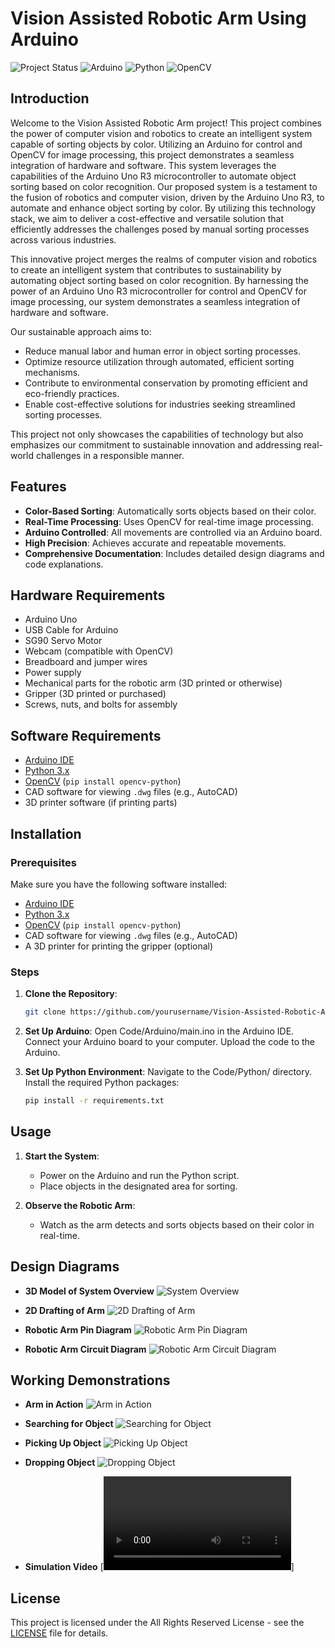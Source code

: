 # Vision Assisted Robotic Arm Using Arduino

![Project Status](https://img.shields.io/badge/Project-Completed-brightgreen.svg)
![Arduino](https://img.shields.io/badge/Arduino-1.8.13-blue.svg)
![Python](https://img.shields.io/badge/Python-3.8-blue.svg)
![OpenCV](https://img.shields.io/badge/OpenCV-4.5.1-orange.svg)



## Introduction
Welcome to the Vision Assisted Robotic Arm project! This project combines the power of computer vision and robotics to create an intelligent system capable of sorting objects by color. Utilizing an Arduino for control and OpenCV for image processing, this project demonstrates a seamless integration of hardware and software.
This system leverages the capabilities of the Arduino Uno R3 microcontroller to automate object sorting based on color recognition. Our proposed system is a testament to the fusion of robotics and computer vision, driven by the Arduino Uno R3, to automate and enhance object sorting by color. By utilizing this technology stack, we aim to
deliver a cost-effective and versatile solution that efficiently addresses the challenges posed by manual sorting processes across various industries. 

This innovative project merges the realms of computer vision and robotics to create an intelligent system that contributes to sustainability by automating object sorting based on color recognition. By harnessing the power of an Arduino Uno R3 microcontroller for control and OpenCV for image processing, our system demonstrates a seamless integration of hardware and software.

Our sustainable approach aims to:
- Reduce manual labor and human error in object sorting processes.
- Optimize resource utilization through automated, efficient sorting mechanisms.
- Contribute to environmental conservation by promoting efficient and eco-friendly practices.
- Enable cost-effective solutions for industries seeking streamlined sorting processes.

This project not only showcases the capabilities of technology but also emphasizes our commitment to sustainable innovation and addressing real-world challenges in a responsible manner.


## Features
- **Color-Based Sorting**: Automatically sorts objects based on their color.
- **Real-Time Processing**: Uses OpenCV for real-time image processing.
- **Arduino Controlled**: All movements are controlled via an Arduino board.
- **High Precision**: Achieves accurate and repeatable movements.
- **Comprehensive Documentation**: Includes detailed design diagrams and code explanations.

## Hardware Requirements
- Arduino Uno
- USB Cable for Arduino
- SG90 Servo Motor
- Webcam (compatible with OpenCV)
- Breadboard and jumper wires
- Power supply 
- Mechanical parts for the robotic arm (3D printed or otherwise)
- Gripper (3D printed or purchased)
- Screws, nuts, and bolts for assembly

## Software Requirements
- [Arduino IDE](https://www.arduino.cc/en/Main/Software)
- [Python 3.x](https://www.python.org/downloads/)
- [OpenCV](https://opencv.org/) (`pip install opencv-python`)
- CAD software for viewing `.dwg` files (e.g., AutoCAD)
- 3D printer software (if printing parts)


## Installation
### Prerequisites
Make sure you have the following software installed:
- [Arduino IDE](https://www.arduino.cc/en/Main/Software)
- [Python 3.x](https://www.python.org/downloads/)
- [OpenCV](https://opencv.org/) (`pip install opencv-python`)
- CAD software for viewing `.dwg` files (e.g., AutoCAD)
- A 3D printer for printing the gripper (optional)
  

### Steps
1. **Clone the Repository**:
   ```sh
   git clone https://github.com/yourusername/Vision-Assisted-Robotic-Arm.git
   

2. **Set Up Arduino**:
  Open Code/Arduino/main.ino in the Arduino IDE.
  Connect your Arduino board to your computer.
  Upload the code to the Arduino.

3. **Set Up Python Environment**:
  Navigate to the Code/Python/ directory.
  Install the required Python packages:
    ```sh
    pip install -r requirements.txt

## Usage

1. **Start the System**:
   - Power on the Arduino and run the Python script.
   - Place objects in the designated area for sorting.

2. **Observe the Robotic Arm**:
   - Watch as the arm detects and sorts objects based on their color in real-time.

## Design Diagrams

- **3D Model of System Overview**
  ![System Overview](Design_Diagrams/System_Overview_3dModel.png)

- **2D Drafting of Arm**
  ![2D Drafting of Arm](Design_Diagrams/2D_Drafting_of_Arm.jpeg)

- **Robotic Arm Pin Diagram**
  ![Robotic Arm Pin Diagram](Design_Diagrams/Robotic_Arm_Pin_Diagram.jpg)

- **Robotic Arm Circuit Diagram**
  ![Robotic Arm Circuit Diagram](Design_Diagrams/roboticarmcircuitdiagram.jpg)


## Working Demonstrations

- **Arm in Action**
  ![Arm in Action](Working/Arm_1.jpeg)

- **Searching for Object**
  ![Searching for Object](Working/Searching_For_Object.jpeg)

- **Picking Up Object**
  ![Picking Up Object](Working/Pickup_Object.jpeg)

- **Dropping Object**
  ![Dropping Object](Working/Droping_Object.jpeg)

- **Simulation Video**
  [![Watch Simulation](Working/Simulation_of_Arm.mp4)]

## License

This project is licensed under the All Rights Reserved License - see the [LICENSE](LICENSE) file for details.

